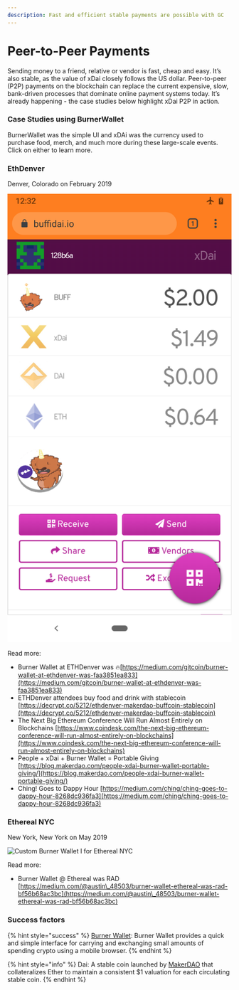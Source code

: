 ```yaml
---
description: Fast and efficient stable payments are possible with GC
---
```


# Peer-to-Peer Payments

Sending money to a friend, relative or vendor is fast, cheap and easy. It’s also stable, as the value of xDai closely follows the US dollar. Peer-to-peer (P2P) payments on the blockchain can replace the current expensive, slow, bank-driven processes that dominate online payment systems today. It’s already happening - the case studies below highlight xDai P2P in action.

### Case Studies using BurnerWallet

BurnerWallet was the simple UI and xDAi was the currency used to purchase food, merch, and much more during these large-scale events. Click on either to learn more.&#x20;

### EthDenver

Denver, Colorado on February 2019

![Custom BurnerWallet I for EthDenver loaded with tokens and one NFT reward](<../../.gitbook/assets/image (15).png>)



Read more:&#x20;

* Burner Wallet at ETHDenver was 🔥[https://medium.com/gitcoin/burner-wallet-at-ethdenver-was-faa3851ea833](https://medium.com/gitcoin/burner-wallet-at-ethdenver-was-faa3851ea833)
* ETHDenver attendees buy food and drink with stablecoin [https://decrypt.co/5212/ethdenver-makerdao-buffcoin-stablecoin](https://decrypt.co/5212/ethdenver-makerdao-buffcoin-stablecoin)
* The Next Big Ethereum Conference Will Run Almost Entirely on Blockchains [https://www.coindesk.com/the-next-big-ethereum-conference-will-run-almost-entirely-on-blockchains](https://www.coindesk.com/the-next-big-ethereum-conference-will-run-almost-entirely-on-blockchains)
* People + xDai + Burner Wallet = Portable Giving [https://blog.makerdao.com/people-xdai-burner-wallet-portable-giving/](https://blog.makerdao.com/people-xdai-burner-wallet-portable-giving/)
* Ching! Goes to Dappy Hour [https://medium.com/ching/ching-goes-to-dappy-hour-8268dc936fa3](https://medium.com/ching/ching-goes-to-dappy-hour-8268dc936fa3)

### Ethereal NYC

New York, New York on May 2019

![Custom Burner Wallet I for Ethereal NYC](../../.gitbook/assets/Screenshot\_20191003-130326.png)

Read more:&#x20;

* Burner Wallet @ Ethereal was RAD [https://medium.com/@austin\_48503/burner-wallet-ethereal-was-rad-bf56b68ac3bc](https://medium.com/@austin\_48503/burner-wallet-ethereal-was-rad-bf56b68ac3bc)

### Success factors

{% hint style="success" %}
[Burner Wallet](https://xdai.io): Burner Wallet provides a quick and simple interface for carrying and exchanging small amounts of spending crypto using a mobile browser.
{% endhint %}

{% hint style="info" %}
Dai: A stable coin launched by [MakerDAO](http://makerdao.com) that collateralizes Ether to maintain a consistent $1 valuation for each circulating stable coin.
{% endhint %}


